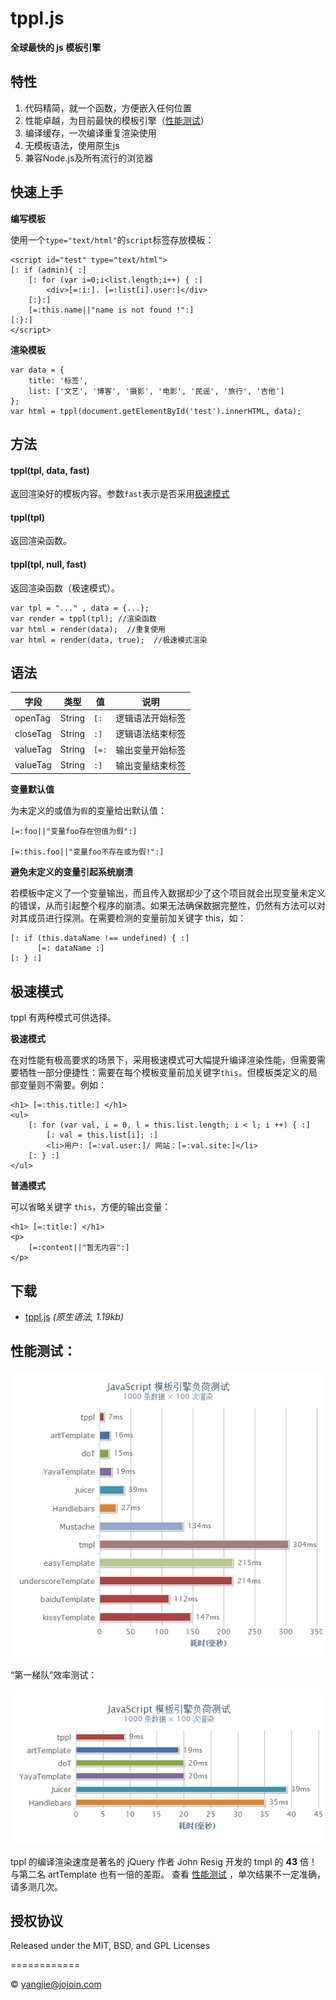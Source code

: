 tppl.js
=======

**全球最快的 js 模板引擎**

## 特性

1.  代码精简，就一个函数，方便嵌入任何位置
2.	性能卓越，为目前最快的模板引擎（[性能测试](http://yangjiepro.github.io/tppl/test/test.htm)）
3.	编译缓存，一次编译重复渲染使用
4.	无模板语法，使用原生js
5.	兼容Node.js及所有流行的浏览器

## 快速上手

**编写模板**

使用一个``type="text/html"``的``script``标签存放模板：
	
	<script id="test" type="text/html">
	[: if (admin){ :]
		[: for (var i=0;i<list.length;i++) { :]
			<div>[=:i:]. [=:list[i].user:]</div>
		[:}:]
		[=:this.name||"name is not found !":]
	[:}:]
	</script>

**渲染模板**
	
	var data = {
		title: '标签',
		list: ['文艺', '博客', '摄影', '电影', '民谣', '旅行', '吉他']
	};
	var html = tppl(document.getElementById('test').innerHTML, data);

## 方法

#### tppl(tpl, data, fast)

返回渲染好的模板内容。参数`fast`表示是否采用[极速模式](#极速模式)

#### tppl(tpl)

返回渲染函数。

#### tppl(tpl, null, fast)

返回渲染函数（极速模式）。

```
var tpl = "..." , data = {...};
var render = tppl(tpl); //渲染函数
var html = render(data);  //重复使用
var html = render(data, true);  //极速模式渲染
```

## 语法

字段 | 类型 | 值| 说明
------------ | ------------- | ------------ | ------------
openTag | String | ``[:`` | 逻辑语法开始标签
closeTag | String | ``:]`` | 逻辑语法结束标签
valueTag | String | ``[=:`` | 输出变量开始标签
valueTag | String | ``:]`` | 输出变量结束标签

**变量默认值**

为未定义的或值为`假`的变量给出默认值：

```
[=:foo||"变量foo存在但值为假":]

[=:this.foo||"变量foo不存在或为假!":]
```

**避免未定义的变量引起系统崩溃**

若模板中定义了一个变量输出，而且传入数据却少了这个项目就会出现变量未定义的错误，从而引起整个程序的崩溃。如果无法确保数据完整性，仍然有方法可以对对其成员进行探测。在需要检测的变量前加关键字 this，如：
```
[: if (this.dataName !== undefined) { :]
      [=: dataName :]
[: } :]
```

## 极速模式

tppl 有两种模式可供选择。

**极速模式**

在对性能有极高要求的场景下，采用极速模式可大幅提升编译渲染性能，但需要需要牺牲一部分便捷性：需要在每个模板变量前加关键字`this`。但模板类定义的局部变量则不需要。例如：
```
<h1> [=:this.title:] </h1>
<ul>
    [: for (var val, i = 0, l = this.list.length; i < l; i ++) { :]
        [: val = this.list[i]; :]
        <li>用户: [=:val.user:]/ 网站：[=:val.site:]</li>
    [: } :]
</ul>
```

**普通模式**

可以省略关键字 `this`，方便的输出变量：
```
<h1> [=:title:] </h1>
<p>
    [=:content||"暂无内容":] 
</p>
```

## 下载

* [tppl.js](https://github.com/yangjiePro/tppl/blob/gh-pages/tppl.js) *(原生语法, 1.19kb)* 
	
## 性能测试：

![性能测试](test/all.jpg)

“第一梯队”效率测试：

![性能测试](test/some.jpg)

tppl 的编译渲染速度是著名的 jQuery 作者 John Resig 开发的 tmpl 的 **43** 倍！与第二名 artTemplate 也有一倍的差距。 查看 [性能测试](http://yangjiepro.github.io/tppl/test/test.htm) ，单次结果不一定准确，请多测几次。

## 授权协议

Released under the MIT, BSD, and GPL Licenses

============

© yangjie@jojoin.com
